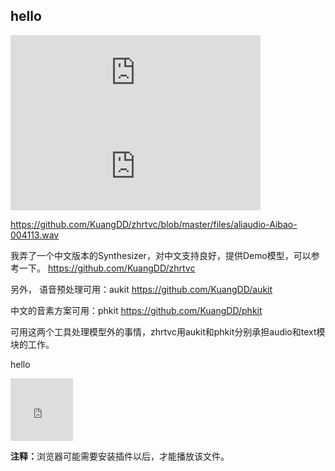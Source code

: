 ## hello

<div align=life> 
<iframe frameborder="no" marginwidth="0" marginheight="0" width=400 height=140 src="https://music.163.com/outchain/player?type=2&id=34341360&auto=0&height=66"></iframe>
</div>

<div align=life> 
<iframe frameborder="no" marginwidth="0" marginheight="0" width=400 height=140 src="https://github.com/KuangDD/zhrtvc/blob/master/files/aliaudio-Aibao-004113.wav"></iframe>
</div>

https://github.com/KuangDD/zhrtvc/blob/master/files/aliaudio-Aibao-004113.wav


我弄了一个中文版本的Synthesizer，对中文支持良好，提供Demo模型，可以参考一下。
https://github.com/KuangDD/zhrtvc

另外，
语音预处理可用：aukit
https://github.com/KuangDD/aukit

中文的音素方案可用：phkit
https://github.com/KuangDD/phkit

可用这两个工具处理模型外的事情，zhrtvc用aukit和phkit分别承担audio和text模块的工作。

hello

<object height="100" width="100" data="https://github.com/KuangDD/zhrtvc/blob/master/files/aliaudio-Aibao-004113.wav"></object>

<!DOCTYPE html>
<html>
<body>

<embed height="100" width="100" src="https://github.com/KuangDD/zhrtvc/blob/master/files/aliaudio-Aibao-004113.wav"></embed>
<p><b>注释：</b>浏览器可能需要安装插件以后，才能播放该文件。</p>

</body>
</html>
